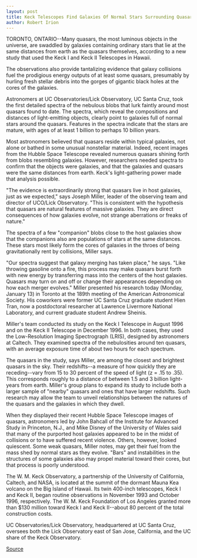 ```yaml
---
layout: post
title: Keck Telescopes Find Galaxies Of Normal Stars Surrounding Quasars
author: Robert Irion
---
```


TORONTO, ONTARIO--Many quasars, the most luminous objects in the  universe, are swaddled by galaxies containing ordinary stars that lie  at the same distances from earth as the quasars themselves,  according to a new study that used the Keck I and Keck II Telescopes  in Hawaii.

The observations also provide tantalizing evidence that galaxy  collisions fuel the prodigious energy outputs of at least some  quasars, presumably by hurling fresh stellar debris into the gorges  of gigantic black holes at the cores of the galaxies.

Astronomers at UC Observatories/Lick Observatory, UC Santa  Cruz, took the first detailed spectra of the nebulous blobs that lurk  faintly around most quasars found to date. The spectra, which reveal  the compositions and distances of light-emitting objects, clearly  point to galaxies full of normal stars around the quasars. Features in  the spectra indicate that the stars are mature, with ages of at least  1 billion to perhaps 10 billion years.

Most astronomers believed that quasars reside within typical  galaxies, not alone or bathed in some unusual nonstellar material.  Indeed, recent images from the Hubble Space Telescope revealed  numerous quasars shining forth from blobs resembling galaxies.  However, researchers needed spectra to confirm that the objects  were galaxies, and that the galaxies and quasars were the same  distances from earth. Keck's light-gathering power made that  analysis possible.

"The evidence is extraordinarily strong that quasars live in  host galaxies, just as we expected," says Joseph Miller, leader of the  observing team and director of UCO/Lick Observatory. "This is  consistent with the hypothesis that quasars are natural features of  massive galaxies. They are direct consequences of how galaxies  evolve, not strange aberrations or freaks of nature."

The spectra of a few "companion" blobs close to the host  galaxies show that the companions also are populations of stars at  the same distances. These stars most likely form the cores of  galaxies in the throes of being gravitationally rent by collisions,  Miller says.

"Our spectra suggest that galaxy merging has taken place," he  says. "Like throwing gasoline onto a fire, this process may make  quasars burst forth with new energy by transferring mass into the  centers of the host galaxies. Quasars may turn on and off or change  their appearances depending on how each merger evolves." Miller presented his research today (Monday, January 13) in  Toronto at the 189th meeting of the American Astronomical Society.  His coworkers were former UC Santa Cruz graduate student Hien  Tran, now a postdoctoral researcher at Lawrence Livermore National  Laboratory, and current graduate student Andrew Sheinis.

Miller's team conducted its study on the Keck I Telescope in  August 1996 and on the Keck II Telescope in December 1996. In both  cases, they used the Low-Resolution Imaging Spectrograph (LRIS),  designed by astronomers at Caltech. They examined spectra of the  nebulosities around ten quasars, with an average exposure time of  about two hours for each spectrum.

The quasars in the study, says Miller, are among the closest  and brightest quasars in the sky. Their redshifts--a measure of how  quickly they are receding--vary from 15 to 30 percent of the speed  of light (z = .15 to .35). This corresponds roughly to a distance of  between 1.5 and 3 billion light-years from earth. Miller's group plans  to expand its study to include both a larger sample of "nearby"  quasars and ones that have larger redshifts. Such research may  allow the team to unveil relationships between the natures of the  quasars and the galaxies in which they dwell.

When they displayed their recent Hubble Space Telescope  images of quasars, astronomers led by John Bahcall of the Institute  for Advanced Study in Princeton, N.J., and Mike Disney of the  University of Wales said that many of the purported host galaxies  appeared to be in the midst of collisions or to have suffered recent  violence. Others, however, looked quiescent. Some weak quasars,  Miller notes, may get their fuel from the mass shed by normal stars  as they evolve. "Bars" and instabilities in the structures of some  galaxies also may propel material toward their cores, but that  process is poorly understood.

The W. M. Keck Observatory, a partnership of the University of  California, Caltech, and NASA, is located at the summit of the  dormant Mauna Kea volcano on the Big Island of Hawaii. Its twin  400-inch telescopes, Keck I and Keck II, began routine observations  in November 1993 and October 1996, respectively. The W. M. Keck  Foundation of Los Angeles granted more than $130 million toward  Keck I and Keck II--about 80 percent of the total construction costs.

UC Observatories/Lick Observatory, headquartered at UC Santa  Cruz, oversees both the Lick Observatory east of San Jose,  California, and the UC share of the Keck Observatory.

[Source](http://www1.ucsc.edu/news_events/press_releases/archive/96-97/01-97/011397-Keck_Telescopes_fin.html "Permalink to 011397-Keck_Telescopes_fin")